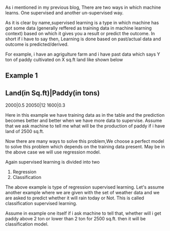As i mentioned in my previous blog, There are two ways in which machine learns. One supervised and another un-supervised way.

As it is clear by name,supervised learning is a type in which machine has got some data (generally reffered as training data in machine learning context) based on which it gives you a result or predict the outcome. In short if i have to say then, Learning is done based on past/actual data and outcome is predicted/derived.

For example, i have an agrigulture farm and i have past data which says Y ton of paddy cultivated on X sq.ft land like shown below

## Example 1

Land(in Sq.ft)|Paddy(in tons)
-----------------------------
2000|0.5
20050|12
1600|0.3


Here in this example we have training data as in the table and the prediction becomes better and better when we have more data to supervise. Assume that we ask machine to  tell me what will be the production of paddy if i have land of 2500 sq.ft.

Now there are many ways to solve this problem,We choose a perfect model to solve this problem which depends on the training data present. May be in the above case we will use regression model.

Again supervised learning is divided into two

1. Regression
2. Classification

The above example is type of regression supervised learning. Let's assume another example where we are given with the set of weather data and we are asked to predict whether it will rain today or Not. This is called classification supervised learning. 

Assume in example one itself if i ask machine to tell that, whether will i get paddy above 2 ton or lower than 2 ton for 2500 sq.ft. then it will be classification model.




